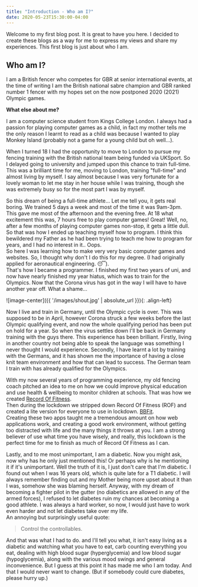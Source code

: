 ```yaml
---
title: "Introduction - Who am I?"
date: 2020-05-23T15:30:00-04:00
---
```


Welcome to my first blog post. It is great to have you here. I decided to create these blogs 
as a way for me to express my views and share my experiences. This first blog is just about who I am.

## Who am I?

I am a British fencer who competes for GBR at senior international events, at the time of 
writing I am the British national sabre champion and GBR ranked number 1 fencer with my hopes 
set on the now postponed 2020 (2021) Olympic games.  
  
**What else about me?**
  
I am a computer science student from Kings College London. I always had a passion for playing computer games as 
a child, in fact my mother tells me the only reason I learnt to read as a child was because I wanted to play Monkey 
Island (probably not a game for a young child but oh well...).  

When I turned 18 I had the opportunity to move to London to pursue my fencing training with the British national team
being funded via UKSport. So I delayed going to university and jumped upon this chance to train full-time.  
This was a brilliant time for me, moving to London, training "full-time" and almost
living by myself. I say almost because I was very fortunate for a lovely woman to let me stay in her house 
while I was training, though she was extremely busy so for the most part I was by myself.

So this dream of being a full-time athlete... Let me tell you, it gets real boring. We trained 5 days a week
and most of the time it was 9am-3pm. This gave me most of the afternoon and the evening free. At 18 what 
excitement this was, 7 hours free to play computer games! Great! Well, no, after a few months of playing computer 
games non-stop, it gets a little dull. So that was how I ended up teaching myself how to program. I think this 
bewildered my Father as he had been trying to teach me how to program for years, and I had no interest in it.. Oops.  
So here I was learning how to make very very basic computer games and websites. So, I thought why don't I do this
for my degree. (I had originally applied for aeronautical engineering. :sleeping:).  
That's how I became a programmer. I finished my first two years of uni, and now have nearly finished my year 
hiatus, which was to train for the Olympics. Now that the Corona virus has got in the way I will have to have another 
year off. What a shame...

![image-center]({{ '/images/shout.jpg' | absolute_url }}){: .align-left}


Now I live and train in Germany, until the Olympic cycle is over. This was supposed to be in April, however Corona 
struck a few weeks before the last Olympic qualifying event, and now the whole qualifying period has been put 
on hold for a year. So when the virus settles down I'll be back in Germany training with the guys there. This experience 
has been brilliant. Firstly, living in another country not being able to speak the language was something I never 
thought I would experience. Secondly, I have learnt a lot by training with the Germans, and it has shown me 
the importance of having a close knit team environment and how that can lead to success. The German team I 
train with has already qualified for the Olympics.

With my now several years of programming experience, my old fencing coach pitched an idea to me on how we could 
improve physical education and use health & wellbeing to monitor children at schools. That was how we created 
[Record Of Fitness](https://www.recordoffitness.com).  
Then during the lockdown we stripped down Record Of Fitness (ROF) and created a lite version for everyone to use 
in lockdown. [BBFit](https://www.recordoffitness.com/bbfit).  
Creating these two apps taught me a tremendous amount on how web applications work, and creating a good work 
environment, without getting too distracted with life and the many things it throws at you. 
I am a strong believer of use what time you have wisely, and really, this lockdown is the perfect time for 
me to finish as much of Record Of Fitness as I can.

Lastly, and to me most unimportant, I am a diabetic. Now you might ask, now why has he only just mentioned this! Or 
perhaps why is he mentioning it if it's unimportant. Well the truth of it is, I just don't care that I'm 
diabetic. I found out when I was 16 years old, which is quite late for a T1 diabetic. I will always remember finding out 
and my Mother being more upset about it than I was, somehow she was blaming herself. Anyway, with my dream of becoming a 
fighter pilot in the gutter (no diabetics are allowed in any of the armed forces), I refused to let diabetes ruin my 
chances at becoming a good athlete. I was always a hard worker, so now, I would just have to work even harder and not 
let diabetes take over my life.  
An annoying but surprisingly useful quote: 
> Control the controllables. 

And that was what I had to do. and I'll tell you what, it isn't easy living as a diabetic and watching what you have to 
eat, carb counting everything you eat, dealing with high blood sugar (hyperglycemia) and low blood sugar (hypoglycemia), 
along with the various mood swings and general inconvenience. But I guess at this point it has made me who I am today. 
And that I would never want to change. (But if somebody could cure diabetes, please hurry up.)





  
